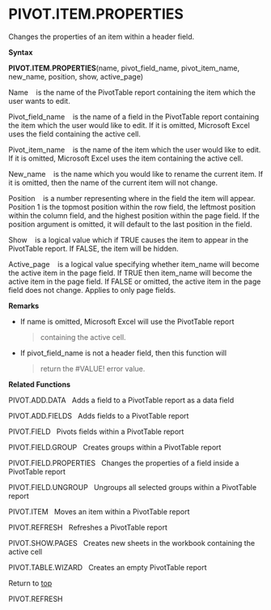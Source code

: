 PIVOT.ITEM.PROPERTIES
=====================

Changes the properties of an item within a header field.

**Syntax**

**PIVOT.ITEM.PROPERTIES**(name, pivot\_field\_name, pivot\_item\_name,
new\_name, position, show, active\_page)

Name    is the name of the PivotTable report containing the item which
the user wants to edit.

Pivot\_field\_name    is the name of a field in the PivotTable report
containing the item which the user would like to edit. If it is omitted,
Microsoft Excel uses the field containing the active cell.

Pivot\_item\_name    is the name of the item which the user would like
to edit. If it is omitted, Microsoft Excel uses the item containing the
active cell.

New\_name    is the name which you would like to rename the current
item. If it is omitted, then the name of the current item will not
change.

Position    is a number representing where in the field the item will
appear. Position 1 is the topmost position within the row field, the
leftmost position within the column field, and the highest position
within the page field. If the position argument is omitted, it will
default to the last position in the field.

Show    is a logical value which if TRUE causes the item to appear in
the PivotTable report. If FALSE, the item will be hidden.

Active\_page    is a logical value specifying whether item\_name will
become the active item in the page field. If TRUE then item\_name will
become the active item in the page field. If FALSE or omitted, the
active item in the page field does not change. Applies to only page
fields.

**Remarks**

-   If name is omitted, Microsoft Excel will use the PivotTable report
    > containing the active cell.

-   If pivot\_field\_name is not a header field, then this function will
    > return the \#VALUE! error value.

**Related Functions**

PIVOT.ADD.DATA   Adds a field to a PivotTable report as a data field

PIVOT.ADD.FIELDS   Adds fields to a PivotTable report

PIVOT.FIELD   Pivots fields within a PivotTable report

PIVOT.FIELD.GROUP   Creates groups within a PivotTable report

PIVOT.FIELD.PROPERTIES   Changes the properties of a field inside a
PivotTable report

PIVOT.FIELD.UNGROUP   Ungroups all selected groups within a PivotTable
report

PIVOT.ITEM   Moves an item within a PivotTable report

PIVOT.REFRESH   Refreshes a PivotTable report

PIVOT.SHOW.PAGES   Creates new sheets in the workbook containing the
active cell

PIVOT.TABLE.WIZARD   Creates an empty PivotTable report

Return to [top](#H)

PIVOT.REFRESH
